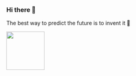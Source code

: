 ### Hi there 👋

The best way to predict the future is to invent it 🚀

<img src="https://upload.wikimedia.org/wikipedia/commons/thumb/3/36/Logo.min.svg/1200px-Logo.min.svg.png" width="100">
